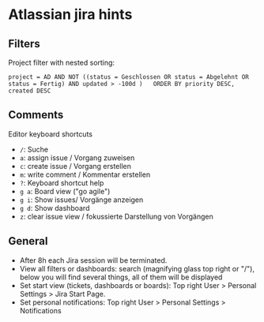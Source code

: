 # Atlassian jira hints

## Filters

Project filter with nested sorting:

    project = AD AND NOT ((status = Geschlossen OR status = Abgelehnt OR status = Fertig) AND updated > -100d )   ORDER BY priority DESC, created DESC


## Comments


Editor keyboard shortcuts

* `/`: Suche
* `a`: assign issue / Vorgang zuweisen
* `c`: create issue / Vorgang erstellen
* `m`: write comment / Kommentar erstellen
* `?`: Keyboard shortcut help
* `g a`: Board view ("go agile")
* `g i`: Show issues/ Vorgänge anzeigen
* `g d`: Show dashboard
* `z`: clear issue view / fokussierte Darstellung von Vorgängen


## General

* After 8h each Jira session will be terminated.
* View all filters or dashboards: search (magnifying glass top right or "/"), below you will find several things, all of them will be displayed
* Set start view (tickets, dashboards or boards): Top right User > Personal Settings > Jira Start Page.
* Set personal notifications: Top right User > Personal Settings > Notifications
